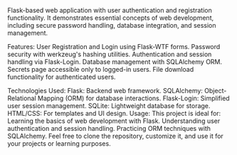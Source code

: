 Flask-based web application with user authentication and registration functionality. It demonstrates essential concepts of web development, including secure password handling, database integration, and session management.

Features:
    User Registration and Login using Flask-WTF forms.
    Password security with werkzeug's hashing utilities.
    Authentication and session handling via Flask-Login.
    Database management with SQLAlchemy ORM.
    Secrets page accessible only to logged-in users.
    File download functionality for authenticated users.
    
Technologies Used:
    Flask: Backend web framework.
    SQLAlchemy: Object-Relational Mapping (ORM) for database interactions.
    Flask-Login: Simplified user session management.
    SQLite: Lightweight database for storage.
    HTML/CSS: For templates and UI design.
Usage:
This project is ideal for:
  Learning the basics of web development with Flask.
  Understanding user authentication and session handling.
  Practicing ORM techniques with SQLAlchemy.
  Feel free to clone the repository, customize it, and use it for your projects or learning purposes.

